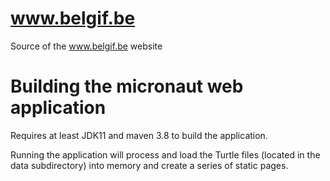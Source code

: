 # www.belgif.be

Source of the www.belgif.be website

# Building the micronaut web application

Requires at least JDK11 and maven 3.8 to build the application. 

Running the application will process and load the Turtle files (located in the data subdirectory) into memory and create a series of static pages.
